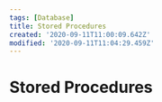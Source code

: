 ```yaml
---
tags: [Database]
title: Stored Procedures
created: '2020-09-11T11:00:09.642Z'
modified: '2020-09-11T11:04:29.459Z'
---
```


# Stored Procedures
